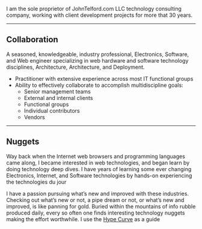 

I am the sole proprietor of JohnTelford.com LLC technology consulting company, working with client  development projects for more that 30 years.

---

## Collaboration

A seasoned, knowledgeable, industry professional, Electronics, Software, and Web engineer specializing in web hardware and software technology disciplines, Architecture, Architecture, and Deployment.

- Practitioner with extensive experience across most IT functional groups
- Ability to effectively collaborate to accomplish multidiscipline goals:
    - Senior management teams
    - External and internal clients
    - Functional groups
    - Individual contributors
    - Vendors

---

## Nuggets
Way back when the Internet web browsers and programming languages came along, I became interested in web technologies, and began learn by doing technology deep dives. I have years of learning some ever changing Electronics, Internet, and Software technologies by hands-on experiencing the technologies du jour

I have a passion pursuing what’s new and improved with these industries. Checking out what’s new or not, a pipe dream or not, or what’s new and improved, is like panning for gold. Buried within the mountains of info rubble produced daily, every so often one finds interesting technology nuggets making the effort worthwhile. I use the [Hype Curve](hype_curve.md) as a guide

